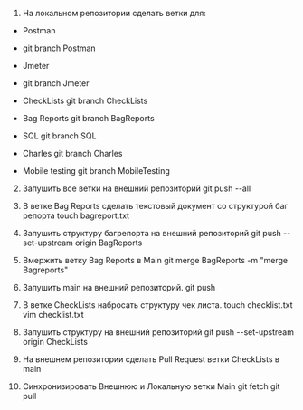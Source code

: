 1. На локальном репозитории сделать ветки для:
- Postman 
- git branch Postman

- Jmeter
- git branch Jmeter

- CheckLists
git branch CheckLists

- Bag Reports
git branch BagReports

- SQL
git branch SQL

- Charles
git branch Charles

- Mobile testing
git branch MobileTesting


2. Запушить все ветки на внешний репозиторий
git push --all

3. В ветке Bag Reports сделать текстовый документ со структурой баг репорта
touch bagreport.txt

4. Запушить структуру багрепорта на внешний репозиторий
git push --set-upstream origin BagReports

5. Вмержить ветку Bag Reports в Main
git merge BagReports -m "merge Bagreports"

6. Запушить main на внешний репозиторий.
git push 

7. В ветке CheckLists набросать структуру чек листа.
touch checklist.txt
vim checklist.txt

8. Запушить структуру на внешний репозиторий
git push --set-upstream origin CheckLists

9. На внешнем репозитории сделать Pull Request ветки CheckLists в main
10. Синхронизировать Внешнюю и Локальную ветки Main
git fetch
git pull

